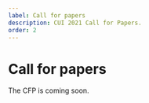 ```yaml
---
label: Call for papers
description: CUI 2021 Call for Papers.
order: 2
---
```


# Call for papers

The CFP is coming soon.